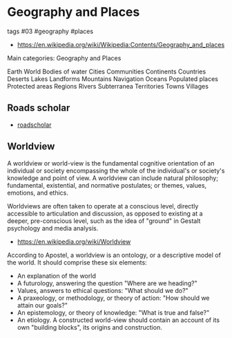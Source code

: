 # Geography and Places

tags #03 #geography #places

* https://en.wikipedia.org/wiki/Wikipedia:Contents/Geography_and_places

Main categories: Geography and Places

Earth
World
Bodies of water
Cities
Communities
Continents
Countries
Deserts
Lakes
Landforms
Mountains
Navigation
Oceans
Populated places
Protected areas
Regions
Rivers
Subterranea
Territories
Towns
Villages

## Roads scholar

* [roadscholar](https://www.roadscholar.org/)

## Worldview

A worldview or world-view is the fundamental cognitive orientation of an individual or society encompassing the whole of the individual's or society's knowledge and point of view. A worldview can include natural philosophy; fundamental, existential, and normative postulates; or themes, values, emotions, and ethics.

Worldviews are often taken to operate at a conscious level, directly accessible to articulation and discussion, as opposed to existing at a deeper, pre-conscious level, such as the idea of "ground" in Gestalt psychology and media analysis.

* https://en.wikipedia.org/wiki/Worldview

According to Apostel, a worldview is an ontology, or a descriptive model of the world. It should comprise these six elements:

* An explanation of the world
* A futurology, answering the question "Where are we heading?"
* Values, answers to ethical questions: "What should we do?"
* A praxeology, or methodology, or theory of action: "How should we attain our goals?"
* An epistemology, or theory of knowledge: "What is true and false?"
* An etiology. A constructed world-view should contain an account of its own "building blocks", its origins and construction.
